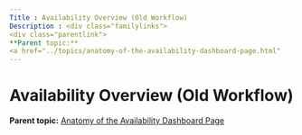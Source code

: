 ```yaml
---
Title : Availability Overview (Old Workflow)
Description : <div class="familylinks">
<div class="parentlink">
**Parent topic:**
<a href="../topics/anatomy-of-the-availability-dashboard-page.html"
---
```



# Availability Overview (Old Workflow)

<div class="familylinks">

<div class="parentlink">

**Parent topic:**
<a href="../topics/anatomy-of-the-availability-dashboard-page.html"
class="link">Anatomy of the Availability Dashboard Page</a>






